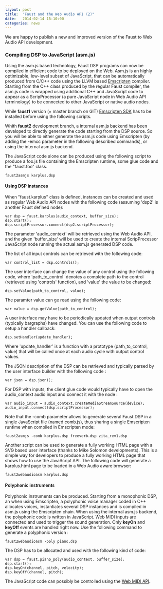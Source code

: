 ```yaml
---
layout: post
title:  "Faust and the Web Audio API (2)"
date:   2014-02-14 15:10:00
categories: news
---
```


We are happy to publish a new and improved version of the Faust to Web Audio API development.

### Compiling DSP to JavaScript (asm.js) ###

Using the asm.js based technology, Faust DSP programs can now be compiled in efficient code to be deployed on the Web. Asm.js is an highly optimizable, low-level subset of JavaScript, that can be automatically produced from C/C++ code using the LLVM based [Emscripten](http://kripken.github.io/emscripten-site/) compiler. Starting from the C++ class produced by the regular Faust compiler, the asm.js code is wrapped using additional C++ and JavaScript code to appear as a ScripProcessor (a pure JavaScript node in Web Audio API terminology) to be connected to other JavaScript or native audio nodes.

While **faust1**  version (= master branch on GIT) [Emscripten SDK](http://kripken.github.io/emscripten-site/docs/getting_started/downloads.html) has to be installed before using the following scripts.

Whith **faust2** development branch, a internal asm.js backend has been developed to directly generate the code starting from the DSP source. So you will be able to either generate the asm.js code using Emscripten (by adding the -emcc parameter in the following described commands), or using the internal asm.js backend.


The JavaScript code alone can be produced using the following script to produce a foo.js file containing the Emscripten runtime, some glue code and the "faust.foo" class.

    faust2asmjs karplus.dsp


#### Using DSP instances ####

When "faust.karplus" class is defined, instances can be created and used as regular Web Audio API nodes with the following code (assuming 'dsp2' is another Faust defined node):

    var dsp = faust.karplus(audio_context, buffer_size);
    dsp.start();
    dsp.scriptProcessor.connect(dsp2.scriptProcessor);
 

The parameter 'audio_context' will be retrieved using the Web Audio API, and the given 'buffer_size' will be used to create the internal ScripProcessor JavaScript node running the actual asm.js generated DSP code. 

The list of all input controls can be retrieved with the following code:

    var control_list = dsp.controls();

The user interface can change the value of any control using the following code, where 'path_to_control' denotes a complete path to the control (retrieved using 'controls' function), and 'value' the value to be changed:  

    dsp.setValue(path_to_control, value);

The paramter value can ge read using the following code:

    var value = dsp.getValue(path_to_control);

A user interface may have to be periodically updated when output controls (typically bargraphs) have changed. You can use the following code to setup a handler callback:

    dsp.setHandler(update_handler);
  
Where 'update_handler' is a function with a prototype (path_to_control, value) that will be called once at each audio cycle with output control values.

The JSON description of the DSP can be retrieved and typically parsed by the user interface builder with the following code : 

    var json = dsp.json();

For DSP with inputs, the client glue code would typically have to open the audio_context audio input and connect it with the node : 

    var audio_input = audio_context.createMediaStreamSource(device);
    audio_input.connect(dsp.scriptProcessor);
 

Note that the -comb parameter allows to generate several Faust DSP in a single JavaScript file (named comb.js), thus sharing a single Emscripten runtime when compiled in Emscripten mode:

    faust2asmjs -comb karplus.dsp freeverb.dsp zita_rev1.dsp 

Another script can be used to generate a fully working HTML page with a SVG based user interface (thanks to Mike Solomon developments). This is a simple way for developers to produce a fully working HTML page that shows how to use the JavaScript API. The following code will generate a karplus.html page to be loaded in a Web Audio aware browser:

    faust2webaudioasm karplus.dsp 


#### Polyphonic instruments ####

Polyphonic instruments can be produced. Starting from a monophonic DSP, an when using Emscripten, a polyphonic voice manager coded in C++ allocates voices, instantiates several DSP instances and is compiled in asm.js using the Emscripten chain. When using the internal asm.js backend, the polyphonic code is written in JavaScript. Web MIDI inputs are connected and used to trigger the sound generation. Only **keyOn** and **keyOff** events are handled right now. Use the following command to generate a polyphonic version :

    faust2webaudioasm -poly piano.dsp 
 
The DSP has to be allocated and used with the following kind of code:

    var dsp = faust.piano_poly(audio_context, buffer_size);
    dsp.start();
    dsp.keyOn(channel, pitch, velocity);
    dsp.keyOff(channel, pitch);

The JavaScript code can possibly be controlled using the [Web MIDI API](https://www.w3.org/TR/webmidi/).

